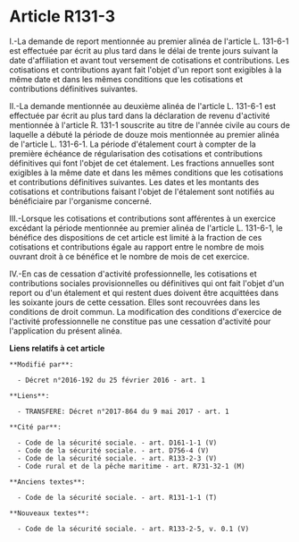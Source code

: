 # Article R131-3

I.-La demande de report mentionnée au premier alinéa de l'article L. 131-6-1 est effectuée par écrit au plus tard dans le
délai de trente jours suivant la date d'affiliation et avant tout versement de cotisations et contributions. Les cotisations
et contributions ayant fait l'objet d'un report sont exigibles à la même date et dans les mêmes conditions que les
cotisations et contributions définitives suivantes. 

II.-La demande mentionnée au deuxième alinéa de l'article L. 131-6-1 est effectuée par écrit au plus tard dans la déclaration
de revenu d'activité mentionnée à l'article    R. 131-1 souscrite au titre de l'année civile au cours de laquelle a débuté la
période de douze mois mentionnée au premier alinéa de l'article L. 131-6-1. La période d'étalement court à compter de la
première échéance de régularisation des cotisations et contributions définitives qui font  l'objet de cet étalement. Les
fractions annuelles sont exigibles à la même date et dans les mêmes conditions que les cotisations et contributions
définitives suivantes. Les dates et les montants des cotisations et contributions faisant l'objet de l'étalement sont
notifiés au bénéficiaire par l'organisme concerné. 

III.-Lorsque les cotisations et contributions sont afférentes à un exercice excédant la période mentionnée au premier alinéa
de l'article L. 131-6-1, le bénéfice des dispositions de cet article est limité à la fraction de ces cotisations et
contributions égale au rapport entre le nombre de mois ouvrant droit à ce bénéfice et le nombre de mois de cet exercice. 

IV.-En cas de cessation d'activité professionnelle, les cotisations et contributions sociales provisionnelles ou définitives
qui ont fait l'objet d'un report ou d'un étalement et qui restent dues doivent être acquittées dans les soixante jours de
cette cessation. Elles sont recouvrées dans les conditions de droit commun. La modification des conditions d'exercice de
l'activité professionnelle ne constitue pas une cessation d'activité pour l'application du présent alinéa.

**Liens relatifs à cet article**

	**Modifié par**:

	  - Décret n°2016-192 du 25 février 2016 - art. 1

	**Liens**:

	  - TRANSFERE: Décret n°2017-864 du 9 mai 2017 - art. 1

	**Cité par**:

	  - Code de la sécurité sociale. - art. D161-1-1 (V)
	  - Code de la sécurité sociale. - art. D756-4 (V)
	  - Code de la sécurité sociale. - art. R133-2-3 (V)
	  - Code rural et de la pêche maritime - art. R731-32-1 (M)

	**Anciens textes**:

	  - Code de la sécurité sociale. - art. R131-1-1 (T)

	**Nouveaux textes**:

	  - Code de la sécurité sociale. - art. R133-2-5, v. 0.1 (V)
